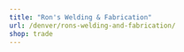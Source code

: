 ```yaml
---
title: "Ron's Welding & Fabrication"
url: /denver/rons-welding-and-fabrication/
shop: trade
---
```


